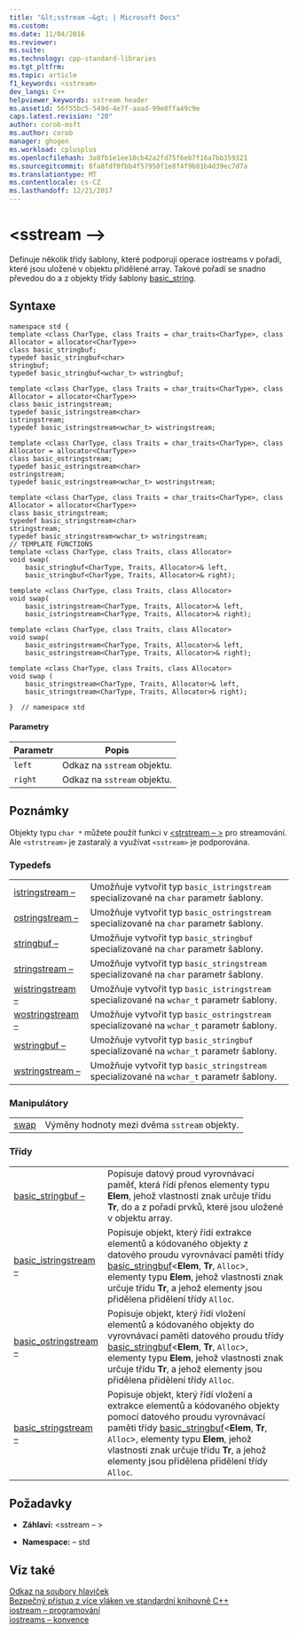 ```yaml
---
title: "&lt;sstream –&gt; | Microsoft Docs"
ms.custom: 
ms.date: 11/04/2016
ms.reviewer: 
ms.suite: 
ms.technology: cpp-standard-libraries
ms.tgt_pltfrm: 
ms.topic: article
f1_keywords: <sstream>
dev_langs: C++
helpviewer_keywords: sstream header
ms.assetid: 56f55bc5-549d-4e7f-aaad-99e0ffa49c9e
caps.latest.revision: "20"
author: corob-msft
ms.author: corob
manager: ghogen
ms.workload: cplusplus
ms.openlocfilehash: 3a8fb1e1ee10cb42a2fd75f6eb7f16a7bb359321
ms.sourcegitcommit: 8fa8fdf0fbb4f57950f1e8f4f9b81b4d39ec7d7a
ms.translationtype: MT
ms.contentlocale: cs-CZ
ms.lasthandoff: 12/21/2017
---
```

# <a name="ltsstreamgt"></a>&lt;sstream –&gt;
Definuje několik třídy šablony, které podporují operace iostreams v pořadí, které jsou uložené v objektu přidělené array. Takové pořadí se snadno převedou do a z objekty třídy šablony [basic_string](../standard-library/basic-string-class.md).  
  
## <a name="syntax"></a>Syntaxe  
  
```
namespace std {
template <class CharType, class Traits = char_traits<CharType>, class Allocator = allocator<CharType>>
class basic_stringbuf;
typedef basic_stringbuf<char>  
stringbuf;
typedef basic_stringbuf<wchar_t> wstringbuf;

template <class CharType, class Traits = char_traits<CharType>, class Allocator = allocator<CharType>>
class basic_istringstream;
typedef basic_istringstream<char>  
istringstream;
typedef basic_istringstream<wchar_t> wistringstream;

template <class CharType, class Traits = char_traits<CharType>, class Allocator = allocator<CharType>>
class basic_ostringstream;
typedef basic_ostringstream<char>  
ostringstream;
typedef basic_ostringstream<wchar_t> wostringstream;

template <class CharType, class Traits = char_traits<CharType>, class Allocator = allocator<CharType>>
class basic_stringstream;
typedef basic_stringstream<char>  
stringstream;
typedef basic_stringstream<wchar_t> wstringstream;
// TEMPLATE FUNCTIONS
template <class CharType, class Traits, class Allocator>
void swap(
    basic_stringbuf<CharType, Traits, Allocator>& left,
    basic_stringbuf<CharType, Traits, Allocator>& right);

template <class CharType, class Traits, class Allocator>
void swap(
    basic_istringstream<CharType, Traits, Allocator>& left,
    basic_istringstream<CharType, Traits, Allocator>& right);

template <class CharType, class Traits, class Allocator>
void swap(
    basic_ostringstream<CharType, Traits, Allocator>& left,
    basic_ostringstream<CharType, Traits, Allocator>& right);

template <class CharType, class Traits, class Allocator>
void swap (
    basic_stringstream<CharType, Traits, Allocator>& left,
    basic_stringstream<CharType, Traits, Allocator>& right);

}  // namespace std
```  
  
#### <a name="parameters"></a>Parametry  
  
|Parametr|Popis|  
|---------------|-----------------|  
|`left`|Odkaz na `sstream` objektu.|  
|`right`|Odkaz na `sstream` objektu.|  
  
## <a name="remarks"></a>Poznámky  
 Objekty typu `char *` můžete použít funkci v [ \<strstream – >](../standard-library/strstream.md) pro streamování. Ale `<strstream>` je zastaralý a využívat `<sstream>` je podporována.  
  
### <a name="typedefs"></a>Typedefs  
  
|||  
|-|-|  
|[istringstream –](../standard-library/sstream-typedefs.md#istringstream)|Umožňuje vytvořit typ `basic_istringstream` specializované na `char` parametr šablony.|  
|[ostringstream –](../standard-library/sstream-typedefs.md#ostringstream)|Umožňuje vytvořit typ `basic_ostringstream` specializované na `char` parametr šablony.|  
|[stringbuf –](../standard-library/sstream-typedefs.md#stringbuf)|Umožňuje vytvořit typ `basic_stringbuf` specializované na `char` parametr šablony.|  
|[stringstream –](../standard-library/sstream-typedefs.md#stringstream)|Umožňuje vytvořit typ `basic_stringstream` specializované na `char` parametr šablony.|  
|[wistringstream –](../standard-library/sstream-typedefs.md#wistringstream)|Umožňuje vytvořit typ `basic_istringstream` specializované na `wchar_t` parametr šablony.|  
|[wostringstream –](../standard-library/sstream-typedefs.md#wostringstream)|Umožňuje vytvořit typ `basic_ostringstream` specializované na `wchar_t` parametr šablony.|  
|[wstringbuf –](../standard-library/sstream-typedefs.md#wstringbuf)|Umožňuje vytvořit typ `basic_stringbuf` specializované na `wchar_t` parametr šablony.|  
|[wstringstream –](../standard-library/sstream-typedefs.md#wstringstream)|Umožňuje vytvořit typ `basic_stringstream` specializované na `wchar_t` parametr šablony.|  
  
### <a name="manipulators"></a>Manipulátory  
  
|||  
|-|-|  
|[swap](../standard-library/sstream-functions.md#sstream_swap)|Výměny hodnoty mezi dvěma `sstream` objekty.|  
  
### <a name="classes"></a>Třídy  
  
|||  
|-|-|  
|[basic_stringbuf –](../standard-library/basic-stringbuf-class.md)|Popisuje datový proud vyrovnávací paměť, která řídí přenos elementy typu **Elem**, jehož vlastnosti znak určuje třídu **Tr**, do a z pořadí prvků, které jsou uložené v objektu array.|  
|[basic_istringstream –](../standard-library/basic-istringstream-class.md)|Popisuje objekt, který řídí extrakce elementů a kódovaného objekty z datového proudu vyrovnávací paměti třídy [basic_stringbuf](../standard-library/basic-stringbuf-class.md)<**Elem**, **Tr**, `Alloc`>, elementy typu **Elem**, jehož vlastnosti znak určuje třídu **Tr**, a jehož elementy jsou přidělena přidělení třídy `Alloc`.|  
|[basic_ostringstream –](../standard-library/basic-ostringstream-class.md)|Popisuje objekt, který řídí vložení elementů a kódovaného objekty do vyrovnávací paměti datového proudu třídy [basic_stringbuf](../standard-library/basic-stringbuf-class.md)<**Elem**, **Tr**, `Alloc`>, elementy typu **Elem**, jehož vlastnosti znak určuje třídu **Tr**, a jehož elementy jsou přidělena přidělení třídy `Alloc`.|  
|[basic_stringstream –](../standard-library/basic-stringstream-class.md)|Popisuje objekt, který řídí vložení a extrakce elementů a kódovaného objekty pomocí datového proudu vyrovnávací paměti třídy [basic_stringbuf](../standard-library/basic-stringbuf-class.md)<**Elem**, **Tr**, `Alloc`>, elementy typu **Elem**, jehož vlastnosti znak určuje třídu **Tr**, a jehož elementy jsou přidělena přidělení třídy `Alloc`.|  
  
## <a name="requirements"></a>Požadavky  
  
- **Záhlaví:** \<sstream – >  
  
- **Namespace:** – std  
  
## <a name="see-also"></a>Viz také  
 [Odkaz na soubory hlaviček](../standard-library/cpp-standard-library-header-files.md)   
 [Bezpečný přístup z více vláken ve standardní knihovně C++](../standard-library/thread-safety-in-the-cpp-standard-library.md)   
 [iostream – programování](../standard-library/iostream-programming.md)   
 [iostreams – konvence](../standard-library/iostreams-conventions.md)



